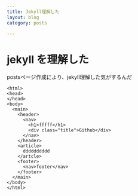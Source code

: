 ```yaml
---
title: Jekyll理解した
layout: blog
category: posts

---
```


# jekyll を理解した
postsページ作成により、jekyll理解した気がするんだ

```
<html>
<head>
</head>
<body>
  <main>
    <header>
      <nav>
        <h1>fffff</h1>
        <div class="title">Github</div>
      </nav>
    </header>
    <article>
      dddddddddd
    </artcle>
    <footer>
      <nav>footer</nav>
    </footer>
  </main>
</body>
</html>
```